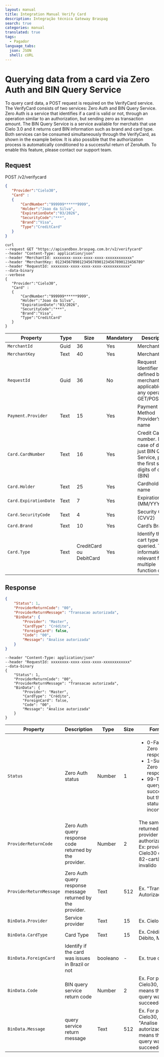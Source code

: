 ```yaml
---
layout: manual
title: Integration Manual Verify Card
description: Integração técnica Gateway Braspag
search: true
categories: manual
translated: true
tags:
  - Pagador
language_tabs:
  json: JSON
  shell: cURL
---
```


# Querying data from a card via Zero Auth and BIN Query Service

To query card data, a POST request is required on the VerifyCard service. The VerifyCard consists of two services: Zero Auth and BIN Query Service. Zero Auth is a service that identifies if a card is valid or not, through an operation similar to an authorization, but sending zero as transaction amount. The BIN Query Service is a service available for merchats that use Cielo 3.0 and it returns card BIN information such as brand and card type. Both services can be consumed simultaneously through the VerifyCard, as shown in the example below. It is also possible that the authorization process is automatically conditioned to a successful return of ZeroAuth. To enable this feature, please contact our support team.

## Request

<aside class="request"><span class="method get">POST</span> <span class="endpoint">/v2/verifycard</span></aside>

```json
{
   "Provider":"Cielo30",
   "Card" :
   {
       "CardNumber":"999999******9999",
       "Holder":"Joao da Silva",
       "ExpirationDate":"03/2026",
       "SecurityCode":"***",
       "Brand":"Visa",
       "Type":"CreditCard"
   }
}
```

```shell
curl
--request GET "https://apisandbox.braspag.com.br/v2/verifycard"
--header "Content-Type: application/json"
--header "MerchantId: xxxxxxxx-xxxx-xxxx-xxxx-xxxxxxxxxxxx"
--header "MerchantKey: 0123456789012345678901234567890123456789"
--header "RequestId: xxxxxxxx-xxxx-xxxx-xxxx-xxxxxxxxxxxx"
--data-binary
--verbose
{
   "Provider":"Cielo30",
   "Card" :
   {
       "CardNumber":"999999******9999",
       "Holder":"Joao da Silva",
       "ExpirationDate":"03/2026",
       "SecurityCode":"***",
       "Brand":"Visa",
       "Type":"CreditCard"
   }
}
```

|Property|Type|Size|Mandatory|Description|
|-----------|----|-------|-----------|---------|
|`MerchantId`|Guid|36|Yes|Merchant ID|
|`MerchantKey`|Text|40|Yes|Merchant Key|
|`RequestId`|Guid|36|No|Request Identifier defined by merchant, applicable to any operation GET/POST/PUT|
|`Payment.Provider`|Text|15|Yes|Payment Method Provider’s name|
|`Card.CardNumber`|Text|16|Yes|Credit Card number. In case of doing just BIN Query Service, put the first six digits of card (BIN)|
|`Card.Holder`|Text|25|Yes|Cardholder name|
|`Card.ExpirationDate`|Text|7|Yes|Expiration Date (MM/YYYY)|
|`Card.SecurityCode`|Text|4|Yes|Security Code (CVV2)|
|`Card.Brand`|Text|10|Yes |Card’s Brand|
|`Card.Type`|Text|CreditCard ou DebitCard|Yes|Identify the cart type to be queried. This information is relevant for multiple function card.|

## Response

```json
{
    "Status": 1,
    "ProviderReturnCode": "00",
    "ProviderReturnMessage": "Transacao autorizada",
    "BinData": {
        "Provider": "Master",
        "CardType": "Crédito",
        "ForeignCard": false,
        "Code": "00",
        "Message": "Analise autorizada"
    }
}
```

```shell
--header "Content-Type: application/json"
--header "RequestId: xxxxxxxx-xxxx-xxxx-xxxx-xxxxxxxxxxxx"
--data-binary
{
    "Status": 1,
    "ProviderReturnCode": "00",
    "ProviderReturnMessage": "Transacao autorizada",
    "BinData": {
        "Provider": "Master",
        "CardType": "Crédito",
        "ForeignCard": false,
        "Code": "00",
        "Message": "Analise autorizada"
    }
}
```

|Property|Description|Type|Size|Format|
|---|---|---|---|---|
|`Status`|Zero Auth status|Number|1 |<UL><LI>0-Failed Zero Auth response;&nbsp;</LI><LI>1-Success Zero Auth response;&nbsp;</LI><LI>99-The query was succeeded but the card status is inconclusive;</LI></UL> |
|`ProviderReturnCode`|Zero Auth query response code returned by the provider. |Number|2|The same code returned by the provider upon authorization. Ex: provider Cielo30 code 82-cartão invalido|
|`ProviderReturnMessage`|Zero Auth query response message returned by the provider. |Text|512 |Ex. "Transacao Autorizada"|
|`BinData.Provider`|Service provider|Text|15 |Ex. Cielo30|
|`BinData.CardType`|Card Type|Text|15 |Ex. Crédito, Débito, Múltiplo|
|`BinData.ForeignCard`|Identify if the card was issues in Brazil or not|booleano|- |Ex. true ou false |
|`BinData.Code`|BIN query service return code|Number|2 |Ex. For provider Cielo30, 00 means that the query was succeeded  |
|`BinData.Message`|query service return message|Text|512 |Ex. For provider Cielo30, "Analise autorizada" means that the query was succeeded. |
